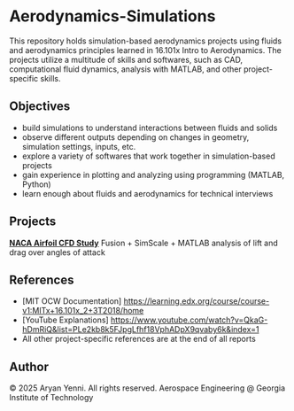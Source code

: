 # Aerodynamics-Simulations
This repository holds simulation-based aerodynamics projects using fluids and aerodynamics principles learned in 16.101x Intro to Aerodynamics.
The projects utilize a multitude of skills and softwares, such as CAD, computational fluid dynamics, analysis with MATLAB, and other project-specific skills.

## Objectives
- build simulations to understand interactions between fluids and solids
- observe different outputs depending on changes in geometry, simulation settings, inputs, etc.
- explore a variety of softwares that work together in simulation-based projects
- gain experience in plotting and analyzing using programming (MATLAB, Python)
- learn enough about fluids and aerodynamics for technical interviews

## Projects
**[NACA Airfoil CFD Study](./Project1_NACA_Airfoil_CFD)**
Fusion + SimScale + MATLAB analysis of lift and drag over angles of attack

## References
- [MIT OCW Documentation] https://learning.edx.org/course/course-v1:MITx+16.101x_2+3T2018/home
- [YouTube Explanations] https://www.youtube.com/watch?v=QkaG-hDmRiQ&list=PLe2kb8k5FJpgLfhf18VphADpX9qvaby6k&index=1
- All other project-specific references are at the end of all reports

## Author
© 2025 Aryan Yenni. All rights reserved.
Aerospace Engineering @ Georgia Institute of Technology
